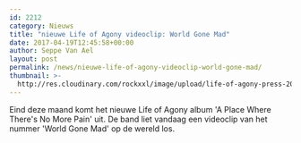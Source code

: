 ```yaml
---
id: 2212
category: Nieuws
title: "nieuwe Life of Agony videoclip: World Gone Mad"
date: 2017-04-19T12:45:58+00:00
author: Seppe Van Ael
layout: post
permalink: /news/nieuwe-life-of-agony-videoclip-world-gone-mad/
thumbnail: >-
  http://res.cloudinary.com/rockxxl/image/upload/life-of-agony-press-2017-cr-Tim-Tronckoe-billboard-1548.jpg
---
```

Eind deze maand komt het nieuwe Life of Agony album 'A Place Where There's No More Pain' uit. De band liet vandaag een videoclip van het nummer 'World Gone Mad' op de wereld los.
